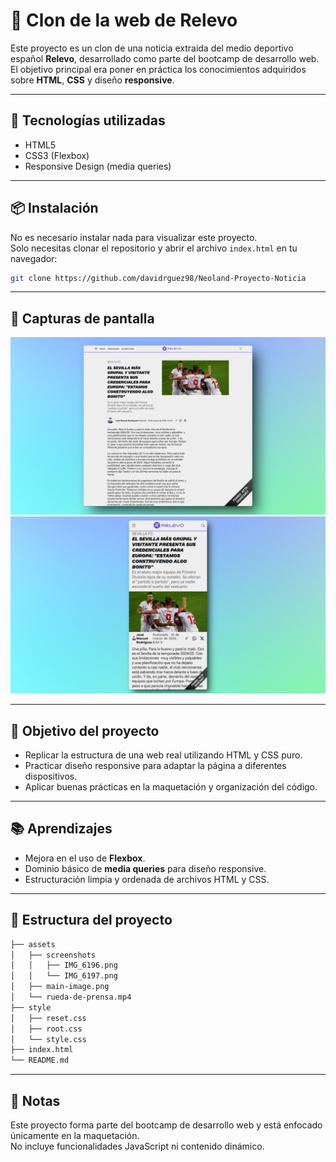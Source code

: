 # 📰 Clon de la web de Relevo

Este proyecto es un clon de una noticia extraida del medio deportivo español **Relevo**, desarrollado como parte del bootcamp de desarrollo web. El objetivo principal era poner en práctica los conocimientos adquiridos sobre **HTML**, **CSS** y diseño **responsive**.

---

## 🚀 Tecnologías utilizadas

- HTML5
- CSS3 (Flexbox)
- Responsive Design (media queries)

---

## 📦 Instalación

No es necesario instalar nada para visualizar este proyecto.  
Solo necesitas clonar el repositorio y abrir el archivo `index.html` en tu navegador:

```bash
git clone https://github.com/davidrguez98/Neoland-Proyecto-Noticia
```

---

## 📸 Capturas de pantalla

![Versión escritorio](./assets/screenshots/IMG_6196.PNG)  
![Versión móvil](./assets/screenshots/IMG_6197.PNG)

---

## 🎯 Objetivo del proyecto

- Replicar la estructura de una web real utilizando HTML y CSS puro.
- Practicar diseño responsive para adaptar la página a diferentes dispositivos.
- Aplicar buenas prácticas en la maquetación y organización del código.

---

## 📚 Aprendizajes

- Mejora en el uso de **Flexbox**.
- Dominio básico de **media queries** para diseño responsive.
- Estructuración limpia y ordenada de archivos HTML y CSS.

---

## 📁 Estructura del proyecto

```bash
├── assets
│   ├── screenshots
│   │   ├── IMG_6196.png
│   │   └── IMG_6197.png
│   ├── main-image.png
│   └── rueda-de-prensa.mp4
├── style
│   ├── reset.css
│   ├── root.css
│   └── style.css
├── index.html
└── README.md
```

---

## 📌 Notas

Este proyecto forma parte del bootcamp de desarrollo web y está enfocado únicamente en la maquetación.  
No incluye funcionalidades JavaScript ni contenido dinámico.
